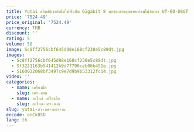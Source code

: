 ```yaml
---
title: Yutai สวิตช์อีเธอร์เน็ตไฟฟ้าเต็ม Gigabit 8 พอร์ตเกรดอุตสาหกรรมไม่จัดการ UT-60-D8GT
price: '7524.49'
price_original: '7524.49'
currency: THB
discount: ''
rating: 5
volume: 58
image: Sc8ff2756cbf645d98e168cf238e5c89dt.jpg
images:
  - Sc8ff2756cbf645d98e168cf238e5c89dt.jpg
  - Sf3221163b541412b9d77796ceb06b451e.jpg
  - S160022068bf3497c9e7d9b9b53312fc14.jpg
video: ''
categories:
  - name: เครื่องมือ
    slug: เคร-องม
  - name: อะไหล่ เครื่องมือ
    slug: อะไหล-เคร-องม
slug: yutai-สว-ตช-เธอร-เน
encode: onCk8SO
lang: th
---
```

  